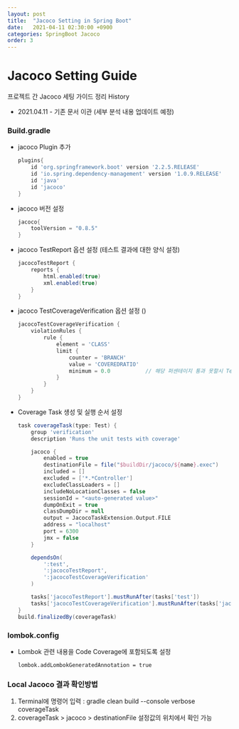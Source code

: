 ```yaml
---
layout: post
title:  "Jacoco Setting in Spring Boot"
date:   2021-04-11 02:30:00 +0900
categories: SpringBoot Jacoco
order: 3
---
```


# Jacoco Setting Guide
프로젝트 간 Jacoco 세팅 가이드 정리
History
- 2021.04.11 - 기존 문서 이관 (세부 분석 내용 업데이트 예정)

### Build.gradle
- jacoco Plugin 추가

    ``` gradle
    plugins{
        id 'org.springframework.boot' version '2.2.5.RELEASE'
        id 'io.spring.dependency-management' version '1.0.9.RELEASE'
        id 'java'
        id 'jacoco'
    }
    ```
- jacoco 버전 설정
    ``` gradle
    jacoco{
        toolVersion = "0.8.5"
    }
    ```

- jacoco TestReport 옵션 설정 (테스트 결과에 대한 양식 설정)
    ``` gradle
    jacocoTestReport {
        reports {
            html.enabled(true)
            xml.enabled(true)
        }
    }
    ```

- jacoco TestCoverageVerification 옵션 설정 ()
    ``` gradle
    jacocoTestCoverageVerification {
        violationRules {
            rule {
                element = 'CLASS'
                limit {
                    counter = 'BRANCH'
                    value = 'COVEREDRATIO'
                    minimum = 0.0           // 해당 퍼센테이지 통과 못할시 Test 통과 못함
                }
            }
        }
    }
    ```

- Coverage Task 생성 및 실행 순서 설정
    ``` gradle
    task coverageTask(type: Test) {
        group 'verification'
        description 'Runs the unit tests with coverage'

        jacoco {
            enabled = true
            destinationFile = file("$buildDir/jacoco/${name}.exec")
            included = []
            excluded = ['*.*Controller']
            excludeClassLoaders = []
            includeNoLocationClasses = false
            sessionId = "<auto-generated value>"
            dumpOnExit = true
            classDumpDir = null
            output = JacocoTaskExtension.Output.FILE
            address = "localhost"
            port = 6300
            jmx = false
        }

        dependsOn(
            ':test',
            ':jacocoTestReport',
            ':jacocoTestCoverageVerification'
        )

        tasks['jacocoTestReport'].mustRunAfter(tasks['test'])
        tasks['jacocoTestCoverageVerification'].mustRunAfter(tasks['jacocoTestReport'])
    }
    build.finalizedBy(coverageTask)
    ```

### lombok.config
- Lombok 관련 내용을 Code Coverage에 포함되도록 설정
    ``` config
    lombok.addLombokGeneratedAnnotation = true
    ```

### Local Jacoco 결과 확인방법
1. Terminal에 명령어 입력 : gradle clean build --console verbose coverageTask
2. coverageTask > jacoco > destinationFile 설정값의 위치에서 확인 가능